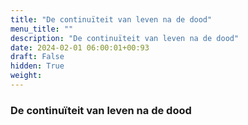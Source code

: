```yaml
---
title: "De continuïteit van leven na de dood"
menu_title: ""
description: "De continuïteit van leven na de dood"
date: 2024-02-01 06:00:01+00:93
draft: False
hidden: True
weight:
---
```

### De continuïteit van leven na de dood
